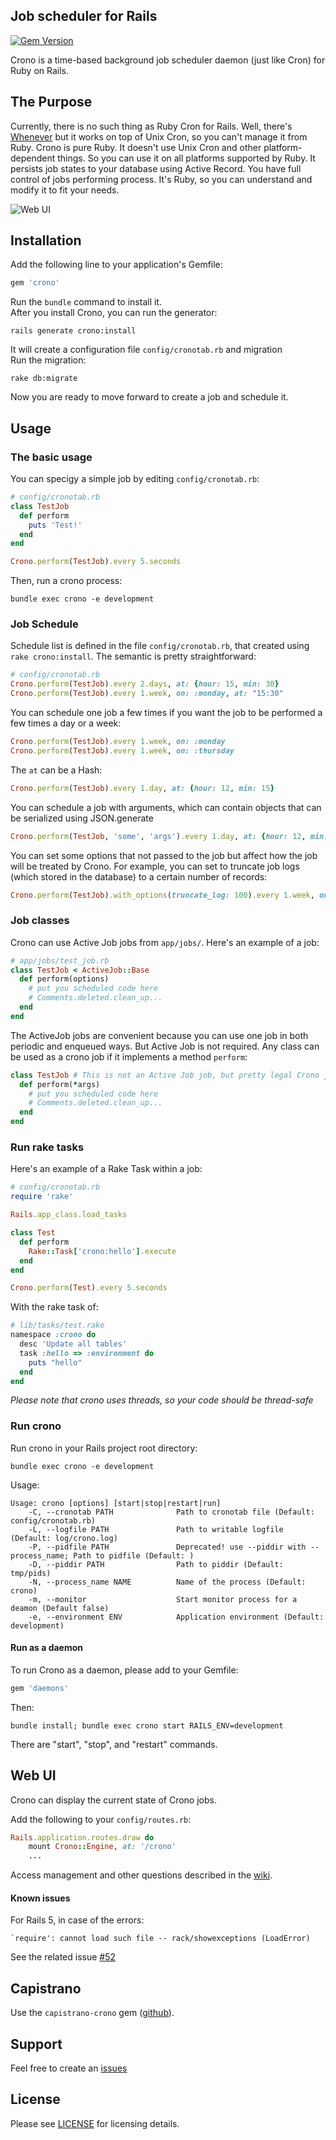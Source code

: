 Job scheduler for Rails
------------------------
[![Gem Version](https://badge.fury.io/rb/crono.svg)](http://badge.fury.io/rb/crono)

Crono is a time-based background job scheduler daemon (just like Cron) for Ruby on Rails.

## The Purpose

Currently, there is no such thing as Ruby Cron for Rails. Well, there's [Whenever](https://github.com/javan/whenever) but it works on top of Unix Cron, so you can't manage it from Ruby. Crono is pure Ruby. It doesn't use Unix Cron and other platform-dependent things. So you can use it on all platforms supported by Ruby. It persists job states to your database using Active Record. You have full control of jobs performing process. It's Ruby, so you can understand and modify it to fit your needs.

![Web UI](https://github.com/plashchynski/crono/raw/master/examples/crono_web_ui.png)


## Installation

Add the following line to your application's Gemfile:

```ruby
gem 'crono'
```

Run the `bundle` command to install it.  
After you install Crono, you can run the generator:

    rails generate crono:install

It will create a configuration file `config/cronotab.rb` and migration  
Run the migration:

    rake db:migrate

Now you are ready to move forward to create a job and schedule it.


## Usage

### The basic usage

You can specigy a simple job by editing ```config/cronotab.rb```:

```ruby
# config/cronotab.rb
class TestJob
  def perform
    puts 'Test!'
  end
end

Crono.perform(TestJob).every 5.seconds
```

Then, run a crono process:

```bundle exec crono -e development```

### Job Schedule

Schedule list is defined in the file `config/cronotab.rb`, that created using `rake crono:install`. The semantic is pretty straightforward:

```ruby
# config/cronotab.rb
Crono.perform(TestJob).every 2.days, at: {hour: 15, min: 30}
Crono.perform(TestJob).every 1.week, on: :monday, at: "15:30"
```

You can schedule one job a few times if you want the job to be performed a few times a day or a week:

```ruby
Crono.perform(TestJob).every 1.week, on: :monday
Crono.perform(TestJob).every 1.week, on: :thursday
```

The `at` can be a Hash:

```ruby
Crono.perform(TestJob).every 1.day, at: {hour: 12, min: 15}
```

You can schedule a job with arguments, which can contain objects that can be serialized using JSON.generate

```ruby
Crono.perform(TestJob, 'some', 'args').every 1.day, at: {hour: 12, min: 15}
```

You can set some options that not passed to the job but affect how the job will be treated by Crono. For example, you can set to truncate job logs (which stored in the database) to a certain number of records:

```ruby
Crono.perform(TestJob).with_options(truncate_log: 100).every 1.week, on: :monday
```

### Job classes

Crono can use Active Job jobs from `app/jobs/`. Here's an example of a job:

```ruby
# app/jobs/test_job.rb
class TestJob < ActiveJob::Base
  def perform(options)
    # put you scheduled code here
    # Comments.deleted.clean_up...
  end
end
```

The ActiveJob jobs are convenient because you can use one job in both periodic and enqueued ways. But Active Job is not required. Any class can be used as a crono job if it implements a method `perform`:

```ruby
class TestJob # This is not an Active Job job, but pretty legal Crono job.
  def perform(*args)
    # put you scheduled code here
    # Comments.deleted.clean_up...
  end
end
```

### Run rake tasks

Here's an example of a Rake Task within a job:

```ruby
# config/cronotab.rb
require 'rake'

Rails.app_class.load_tasks

class Test
  def perform
    Rake::Task['crono:hello'].execute
  end
end

Crono.perform(Test).every 5.seconds
```
With the rake task of:
```Ruby
# lib/tasks/test.rake
namespace :crono do
  desc 'Update all tables'
  task :hello => :environment do
    puts "hello"
  end
end
```

_Please note that crono uses threads, so your code should be thread-safe_

### Run crono

Run crono in your Rails project root directory:

    bundle exec crono -e development

Usage:
```
Usage: crono [options] [start|stop|restart|run]
    -C, --cronotab PATH              Path to cronotab file (Default: config/cronotab.rb)
    -L, --logfile PATH               Path to writable logfile (Default: log/crono.log)
    -P, --pidfile PATH               Deprecated! use --piddir with --process_name; Path to pidfile (Default: )
    -D, --piddir PATH                Path to piddir (Default: tmp/pids)
    -N, --process_name NAME          Name of the process (Default: crono)
    -m, --monitor                    Start monitor process for a deamon (Default false)
    -e, --environment ENV            Application environment (Default: development)
```

#### Run as a daemon

To run Crono as a daemon, please add to your Gemfile:

```ruby
gem 'daemons'
```

Then:

    bundle install; bundle exec crono start RAILS_ENV=development

There are "start", "stop", and "restart" commands.

## Web UI

Crono can display the current state of Crono jobs.  

Add the following to your `config/routes.rb`:

```ruby
Rails.application.routes.draw do
    mount Crono::Engine, at: '/crono'
    ...
```

Access management and other questions described in the [wiki](https://github.com/plashchynski/crono/wiki/Web-UI).

#### Known issues

For Rails 5, in case of the errors:
```
`require': cannot load such file -- rack/showexceptions (LoadError)
```
See the related issue [#52](https://github.com/plashchynski/crono/issues/52)


## Capistrano

Use the `capistrano-crono` gem ([github](https://github.com/plashchynski/capistrano-crono/)).


## Support

Feel free to create an [issues](https://github.com/plashchynski/crono/issues)


## License

Please see [LICENSE](https://github.com/plashchynski/crono/blob/master/LICENSE) for licensing details.
